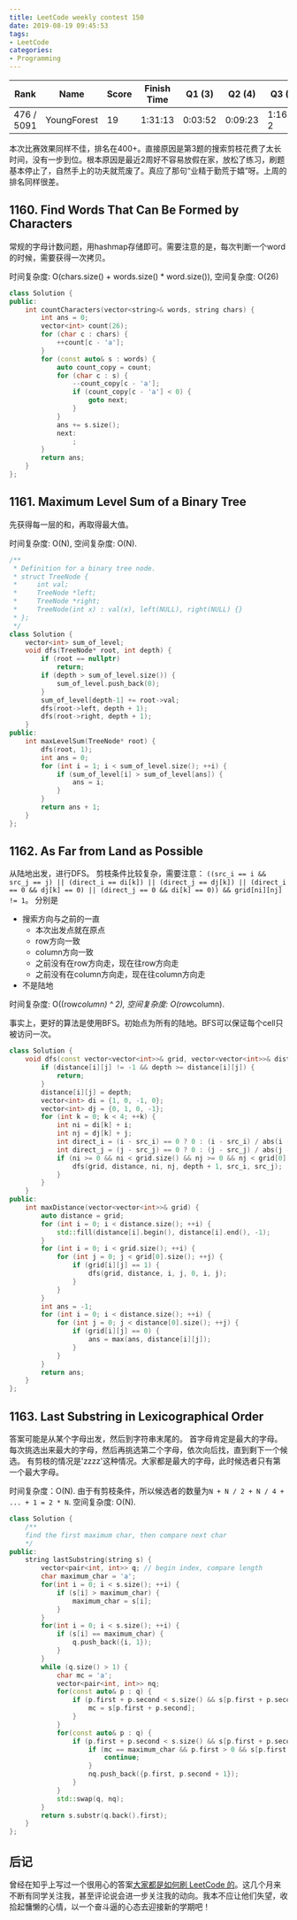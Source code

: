 ```yaml
---
title: LeetCode weekly contest 150
date: 2019-08-19 09:45:53
tags:
- LeetCode
categories:
- Programming
---
```


| Rank |	Name |	Score |	Finish Time | 	Q1 (3) |	Q2 (4) |	Q3 (5) |	Q4 (7)|
|--|--|--|--|--|--|--|--|
| 476 / 5091 |	YoungForest | 	19	 | 	1:31:13 | 0:03:52  | 0:09:23 | 1:16:13  2 |  0:50:16  1 |

本次比赛效果同样不佳，排名在400+。直接原因是第3题的搜索剪枝花费了太长时间，没有一步到位。根本原因是最近2周好不容易放假在家，放松了练习，刷题基本停止了，自然手上的功夫就荒废了。真应了那句“业精于勤荒于嬉”呀。上周的排名同样很差。

## 1160. Find Words That Can Be Formed by Characters

常规的字母计数问题，用hashmap存储即可。需要注意的是，每次判断一个word的时候，需要获得一次拷贝。

时间复杂度: O(chars.size() + words.size() * word.size()),
空间复杂度: O(26)

```cpp
class Solution {
public:
    int countCharacters(vector<string>& words, string chars) {
        int ans = 0;
        vector<int> count(26);
        for (char c : chars) {
            ++count[c - 'a'];
        }
        for (const auto& s : words) {
            auto count_copy = count;
            for (char c : s) {
                --count_copy[c - 'a'];
                if (count_copy[c - 'a'] < 0) {
                    goto next;
                }
            }
            ans += s.size();
            next:
                ;
        }
        return ans;
    }
};
```

## 1161. Maximum Level Sum of a Binary Tree

先获得每一层的和，再取得最大值。

时间复杂度: O(N),
空间复杂度: O(N).

```cpp
/**
 * Definition for a binary tree node.
 * struct TreeNode {
 *     int val;
 *     TreeNode *left;
 *     TreeNode *right;
 *     TreeNode(int x) : val(x), left(NULL), right(NULL) {}
 * };
 */
class Solution {
    vector<int> sum_of_level;
    void dfs(TreeNode* root, int depth) {
        if (root == nullptr)
            return;
        if (depth > sum_of_level.size()) {
            sum_of_level.push_back(0);
        }
        sum_of_level[depth-1] += root->val;
        dfs(root->left, depth + 1);
        dfs(root->right, depth + 1);
    }
public:
    int maxLevelSum(TreeNode* root) {
        dfs(root, 1);
        int ans = 0;
        for (int i = 1; i < sum_of_level.size(); ++i) {
            if (sum_of_level[i] > sum_of_level[ans]) {
                ans = i;
            }
        }
        return ans + 1;
    }
};
```

## 1162. As Far from Land as Possible

从陆地出发，进行DFS。
剪枝条件比较复杂，需要注意：
`((src_i == i && src_j == j) || (direct_i == di[k]) || (direct_j == dj[k]) || (direct_i == 0 && dj[k] == 0) || (direct_j == 0 && di[k] == 0)) && grid[ni][nj] != 1`。
分别是
- 搜索方向与之前的一直
    - 本次出发点就在原点
    - row方向一致
    - column方向一致
    - 之前没有在row方向走，现在往row方向走
    - 之前没有在column方向走，现在往column方向走
- 不是陆地

时间复杂度: O((row*column) ^ 2),
空间复杂度: O(row*column).

事实上，更好的算法是使用BFS。初始点为所有的陆地。BFS可以保证每个cell只被访问一次。

```cpp
class Solution {
    void dfs(const vector<vector<int>>& grid, vector<vector<int>>& distance, int i, int j, int depth, int src_i, int src_j) {
        if (distance[i][j] != -1 && depth >= distance[i][j]) {
            return;
        }
        distance[i][j] = depth;
        vector<int> di = {1, 0, -1, 0};
        vector<int> dj = {0, 1, 0, -1};
        for (int k = 0; k < 4; ++k) {
            int ni = di[k] + i;
            int nj = dj[k] + j;
            int direct_i = (i - src_i) == 0 ? 0 : (i - src_i) / abs(i - src_i);
            int direct_j = (j - src_j) == 0 ? 0 : (j - src_j) / abs(j - src_j);
            if (ni >= 0 && ni < grid.size() && nj >= 0 && nj < grid[0].size() && ((src_i == i && src_j == j) || (direct_i == di[k]) || (direct_j == dj[k]) || (direct_i == 0 && dj[k] == 0) || (direct_j == 0 && di[k] == 0)) && grid[ni][nj] != 1) {
                dfs(grid, distance, ni, nj, depth + 1, src_i, src_j);
            }
        }
    }
public:
    int maxDistance(vector<vector<int>>& grid) {
        auto distance = grid;
        for (int i = 0; i < distance.size(); ++i) {
            std::fill(distance[i].begin(), distance[i].end(), -1);
        }
        for (int i = 0; i < grid.size(); ++i) {
            for (int j = 0; j < grid[0].size(); ++j) {
                if (grid[i][j] == 1) {
                    dfs(grid, distance, i, j, 0, i, j);
                }
            }
        }
        int ans = -1;
        for (int i = 0; i < distance.size(); ++i) {
            for (int j = 0; j < distance[0].size(); ++j) {
                if (grid[i][j] == 0) {
                    ans = max(ans, distance[i][j]);
                }
            }
        }
        return ans;
    }
};
```

## 1163. Last Substring in Lexicographical Order

答案可能是从某个字母出发，然后到字符串末尾的。
首字母肯定是最大的字母。
每次挑选出来最大的字母，然后再挑选第二个字母，依次向后找，直到剩下一个候选。
有剪枝的情况是'zzzz'这种情况。大家都是最大的字母，此时候选者只有第一个最大字母。

时间复杂度：O(N). 由于有剪枝条件，所以候选者的数量为`N + N / 2 + N / 4 + ... + 1 = 2 * N`.
空间复杂度: O(N).

```cpp
class Solution {
    /**
    find the first maximum char, then compare next char
    */
public:
    string lastSubstring(string s) {
        vector<pair<int, int>> q; // begin index, compare length
        char maximum_char = 'a';
        for(int i = 0; i < s.size(); ++i) {
            if (s[i] > maximum_char) {
                maximum_char = s[i];
            }
        }
        for(int i = 0; i < s.size(); ++i) {
            if (s[i] == maximum_char) {
                q.push_back({i, 1});
            }
        }
        while (q.size() > 1) {
            char mc = 'a';
            vector<pair<int, int>> nq;
            for(const auto& p : q) {
                if (p.first + p.second < s.size() && s[p.first + p.second] > mc) {
                    mc = s[p.first + p.second];
                }
            }
            for(const auto& p : q) {
                if (p.first + p.second < s.size() && s[p.first + p.second] == mc) {
                    if (mc == maximum_char && p.first > 0 && s[p.first  - 1] == mc) {
                        continue;
                    }
                    nq.push_back({p.first, p.second + 1});
                }
            }
            std::swap(q, nq);
        }
        return s.substr(q.back().first);
    }
};
```

## 后记

曾经在知乎上写过一个很用心的答案[大家都是如何刷 LeetCode 的](https://www.zhihu.com/question/280279208/answer/704774024)。这几个月来不断有同学关注我，甚至评论说会进一步关注我的动向。我本不应让他们失望，收拾起慵懒的心情，以一个奋斗逼的心态去迎接新的学期吧！